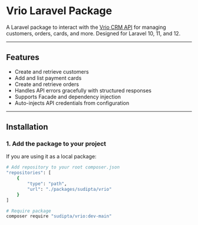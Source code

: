 # Vrio Laravel Package

A Laravel package to interact with the [Vrio CRM API](https://vrio.app) for managing customers, orders, cards, and more. Designed for Laravel 10, 11, and 12.

---

## Features

- Create and retrieve customers
- Add and list payment cards
- Create and retrieve orders
- Handles API errors gracefully with structured responses
- Supports Facade and dependency injection
- Auto-injects API credentials from configuration

---

## Installation

### 1. Add the package to your project

If you are using it as a local package:

```bash
# Add repository to your root composer.json
"repositories": [
    {
        "type": "path",
        "url": "./packages/sudipta/vrio"
    }
]

# Require package
composer require "sudipta/vrio:dev-main"

